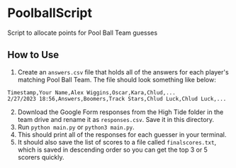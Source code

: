 # PoolballScript
Script to allocate points for Pool Ball Team guesses

## How to Use
1. Create an `answers.csv` file that holds all of the answers for each player's matching Pool Ball Team. The file should look something like below:
```
Timestamp,Your Name,Alex Wiggins,Oscar,Kara,Chlud,...
2/27/2023 18:56,Answers,Boomers,Track Stars,Chlud Luck,Chlud Luck,...
```
2. Download the Google Form responses from the High Tide folder in the team drive and rename it as `responses.csv`. Save it in this directory.
3. Run `python main.py` or `python3 main.py`.
4. This should print all of the responses for each guesser in your terminal.
5. It should also save the list of scores to a file called `finalscores.txt`, which is saved in descending order so you can get the top 3 or 5 scorers quickly.